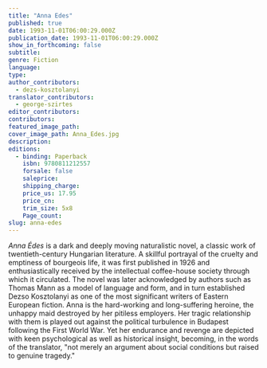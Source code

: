 ```yaml
---
title: "Anna Edes"
published: true
date: 1993-11-01T06:00:29.000Z
publication_date: 1993-11-01T06:00:29.000Z
show_in_forthcoming: false
subtitle:
genre: Fiction
language:
type:
author_contributors:
  - dezs-kosztolanyi
translator_contributors:
  - george-szirtes
editor_contributors:
contributors:
featured_image_path:
cover_image_path: Anna_Edes.jpg
description:
editions:
  - binding: Paperback
    isbn: 9780811212557
    forsale: false
    saleprice:
    shipping_charge:
    price_us: 17.95
    price_cn:
    trim_size: 5x8
    Page_count:
slug: anna-edes
---
```


_Anna Édes_ is a dark and deeply moving naturalistic novel, a classic work of twentieth-century Hungarian literature. A skillful portrayal of the cruelty and emptiness of bourgeois life, it was first published in 1926 and enthusiastically received by the intellectual coffee-house society through which it circulated. The novel was later acknowledged by authors such as Thomas Mann as a model of language and form, and in turn established Dezso Kosztolanyi as one of the most significant writers of Eastern European fiction. Anna is the hard-working and long-suffering heroine, the unhappy maid destroyed by her pitiless employers. Her tragic relationship with them is played out against the political turbulence in Budapest following the First World War. Yet her endurance and revenge are depicted with keen psychological as well as historical insight, becoming, in the words of the translator, "not merely an argument about social conditions but raised to genuine tragedy."

